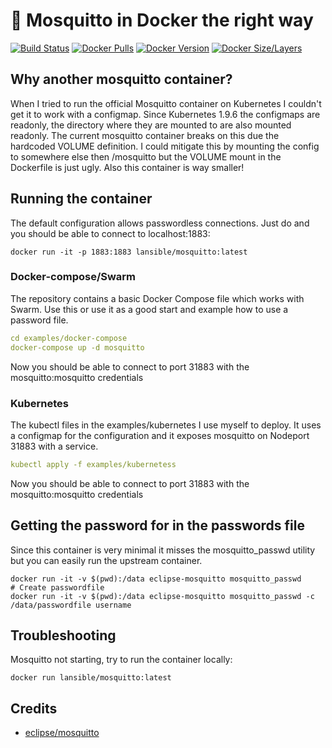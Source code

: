 #  🦟 Mosquitto in Docker the right way

[![Build Status](https://github.com/LANsible/docker-mosquitto/actions/workflows/docker.yml/badge.svg)](https://github.com/LANsible/docker-mosquitto/actions/workflows/docker.yml)
[![Docker Pulls](https://img.shields.io/docker/pulls/lansible/mosquitto.svg)](https://hub.docker.com/r/lansible/mosquitto)
[![Docker Version](https://img.shields.io/docker/v/lansible/mosquitto.svg?sort=semver)](https://hub.docker.com/r/lansible/mosquitto)
[![Docker Size/Layers](https://img.shields.io/docker/image-size/lansible/mosquitto.svg?sort=semver)](https://hub.docker.com/r/lansible/mosquitto)

## Why another mosquitto container?
When I tried to run the official Mosquitto container on Kubernetes I couldn't get it to work with a configmap.
Since Kubernetes 1.9.6 the configmaps are readonly, the directory where they are mounted to are also mounted readonly.
The current mosquitto container breaks on this due the hardcoded VOLUME definition.
I could mitigate this by mounting the config to somewhere else then /mosquitto but the VOLUME mount in the Dockerfile is just ugly.
Also this container is way smaller!

## Running the container

The default configuration allows passwordless connections. Just do and you should be able to connect to localhost:1883:
```
docker run -it -p 1883:1883 lansible/mosquitto:latest
```

### Docker-compose/Swarm

The repository contains a basic Docker Compose file which works with Swarm.
Use this or use it as a good start and example how to use a password file.

```yaml
cd examples/docker-compose
docker-compose up -d mosquitto
```

Now you should be able to connect to port 31883 with the mosquitto:mosquitto credentials

### Kubernetes

The kubectl files in the examples/kubernetes I use myself to deploy.
It uses a configmap for the configuration and it exposes mosquitto on Nodeport 31883 with a service.

```yaml
kubectl apply -f examples/kubernetess
```

Now you should be able to connect to port 31883 with the mosquitto:mosquitto credentials

## Getting the password for in the passwords file

Since this container is very minimal it misses the mosquitto_passwd utility but you can easily run the upstream container.
```
docker run -it -v $(pwd):/data eclipse-mosquitto mosquitto_passwd
# Create passwordfile
docker run -it -v $(pwd):/data eclipse-mosquitto mosquitto_passwd -c /data/passwordfile username
```

## Troubleshooting

Mosquitto not starting, try to run the container locally:
```
docker run lansible/mosquitto:latest
```

## Credits

* [eclipse/mosquitto](https://github.com/eclipse/mosquitto)
